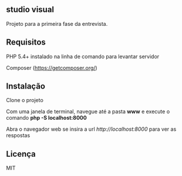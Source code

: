 ## studio visual

Projeto para a primeira fase da entrevista.

## Requisitos

PHP 5.4+ instalado na linha de comando para levantar servidor

Composer (https://getcomposer.org/)

## Instalação

Clone o projeto

Com uma janela de terminal, navegue até a pasta **www** e execute o comando **php -S localhost:8000**

Abra o navegador web se insira a url *http://localhost:8000* para ver as respostas


## Licença

MIT
